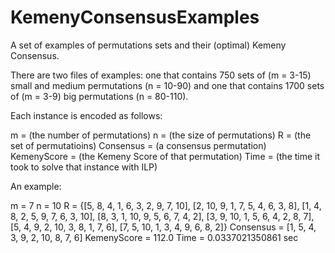 # KemenyConsensusExamples
A set of examples of permutations sets and their (optimal) Kemeny Consensus.

There are two files of examples: one that contains 750 sets of (m = 3-15) small and medium permutations (n = 10-90) and one that contains 1700 sets of (m = 3-9) big permutations (n = 80-110). 

Each instance is encoded as follows:

m = (the number of permutations)
n = (the size of permutations)
R = (the set of permutatioins)
Consensus = (a consensus permutation)
KemenyScore = (the Kemeny Score of that permutation)
Time = (the time it took to solve that instance with ILP)

An example:

m = 7
n = 10
R = {[5, 8, 4, 1, 6, 3, 2, 9, 7, 10],
[2, 10, 9, 1, 7, 5, 4, 6, 3, 8],
[1, 4, 8, 2, 5, 9, 7, 6, 3, 10],
[8, 3, 1, 10, 9, 5, 6, 7, 4, 2],
[3, 9, 10, 1, 5, 6, 4, 2, 8, 7],
[5, 4, 9, 2, 10, 3, 8, 1, 7, 6],
[7, 5, 10, 1, 3, 4, 9, 6, 8, 2]}
Consensus = [1, 5, 4, 3, 9, 2, 10, 8, 7, 6]
KemenyScore = 112.0
Time = 0.0337021350861 sec
